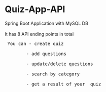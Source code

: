 # Quiz-App-API 
Spring Boot Application  with MySQL DB   <br> <br>
It has 8 API ending points in total     <br>
<pre> You can - create quiz     <br>
        - add questions     <br>
        - update/delete questions     <br>
        - search by category     <br>
        - get a result of your  quiz      <br> </pre>
        
